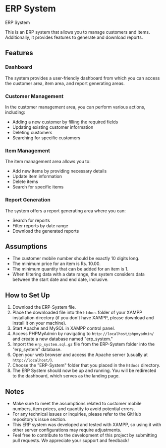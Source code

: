 # ERP System
ERP System

This is an ERP system that allows you to manage customers and items. Additionally, it provides features to generate and download reports.

## Features

### Dashboard

The system provides a user-friendly dashboard from which you can access the customer area, item area, and report generating areas.

### Customer Management

In the customer management area, you can perform various actions, including:
- Adding a new customer by filling the required fields
- Updating existing customer information
- Deleting customers
- Searching for specific customers

### Item Management

The item management area allows you to:
- Add new items by providing necessary details
- Update item information
- Delete items
- Search for specific items

### Report Generation

The system offers a report generating area where you can:
- Search for reports
- Filter reports by date range
- Download the generated reports

## Assumptions

- The customer mobile number should be exactly 10 digits long.
- The minimum price for an item is Rs. 10.00.
- The minimum quantity that can be added for an item is 1.
- When filtering data with a date range, the system considers data between the start date and end date, inclusive.

## How to Set Up

1. Download the ERP-System file.
2. Place the downloaded file into the `htdocs` folder of your XAMPP installation directory (if you don't have XAMPP, please download and install it on your machine).
3. Start Apache and MySQL in XAMPP control panel.
4. Access PHPMyAdmin by navigating to `http://localhost/phpmyadmin/` and create a new database named "erp_system."
5. Import the `erp_system.sql.gz` file from the ERP-System folder into the "erp_system" database.
6. Open your web browser and access the Apache server (usually at `http://localhost/`).
7. Choose the "ERP-System" folder that you placed in the `htdocs` directory.
8. The ERP System should now be up and running. You will be redirected to the dashboard, which serves as the landing page.

## Notes

- Make sure to meet the assumptions related to customer mobile numbers, item prices, and quantity to avoid potential errors.
- For any technical issues or inquiries, please refer to the GitHub repository's issue section.
- This ERP system was developed and tested with XAMPP, so using it with other server configurations may require adjustments.
- Feel free to contribute to the development of this project by submitting pull requests. We appreciate your support and feedback!
